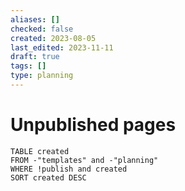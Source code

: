 ```yaml
---
aliases: []
checked: false
created: 2023-08-05
last_edited: 2023-11-11
draft: true
tags: []
type: planning
---
```

# Unpublished pages

```dataview
TABLE created
FROM -"templates" and -"planning"
WHERE !publish and created
SORT created DESC
```
